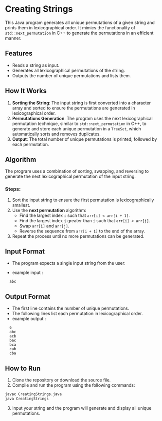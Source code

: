 # Creating Strings

This Java program generates all unique permutations of a given string and prints them in lexicographical order. It mimics the functionality of `std::next_permutation` in C++ to generate the permutations in an efficient manner.

## Features

- Reads a string as input.
- Generates all lexicographical permutations of the string.
- Outputs the number of unique permutations and lists them.

## How It Works

1. **Sorting the String**: The input string is first converted into a character array and sorted to ensure the permutations are generated in lexicographical order.
2. **Permutations Generation**: The program uses the next lexicographical permutation technique, similar to `std::next_permutation` in C++, to generate and store each unique permutation in a `TreeSet`, which automatically sorts and removes duplicates.
3. **Output**: The total number of unique permutations is printed, followed by each permutation.

## Algorithm

The program uses a combination of sorting, swapping, and reversing to generate the next lexicographical permutation of the input string.

### Steps:
1. Sort the input string to ensure the first permutation is lexicographically smallest.
2. Use the **next permutation** algorithm:
    - Find the largest index `i` such that `arr[i] < arr[i + 1]`.
    - Find the largest index `j` greater than `i` such that `arr[i] < arr[j]`.
    - Swap `arr[i]` and `arr[j]`.
    - Reverse the sequence from `arr[i + 1]` to the end of the array.
3. Repeat the process until no more permutations can be generated.

## Input Format

- The program expects a single input string from the user:

- example input : 
```input
  abc
  ```

## Output Format
- The first line contains the number of unique permutations.
- The following lines list each permutation in lexicographical order.
- example output : 
```output
  6
  abc
  acb
  bac
  bca
  cab
  cba
  ```


## How to Run

1. Clone the repository or download the source file.
2. Compile and run the program using the following commands:

```bash
javac CreatingStrings.java
java CreatingStrings
```
3. Input your string and the program will generate and display all unique permutations.



